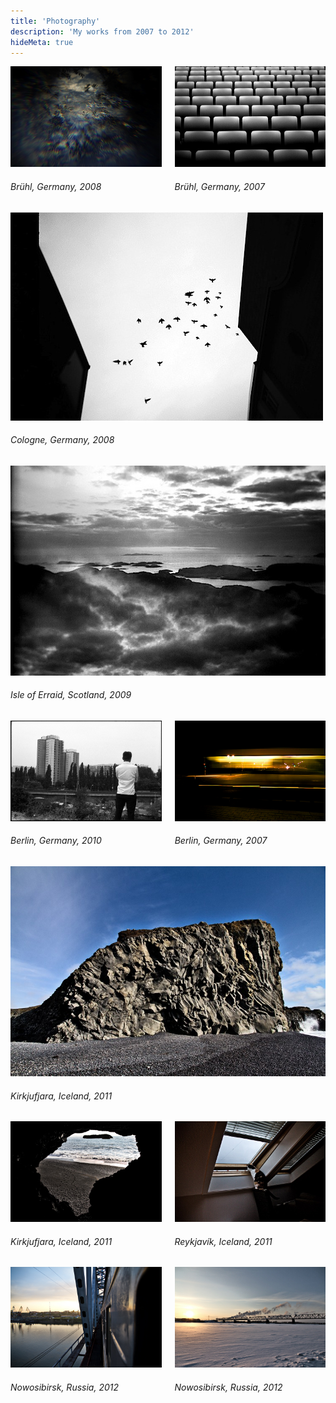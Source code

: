 ```yaml
---
title: 'Photography'
description: 'My works from 2007 to 2012'
hideMeta: true
---
```


<div class="columns">
  <div class="column">
    <img src="/img/photography/traeume-werden-realitaet.jpg" loading="lazy" alt="Br&uuml;hl, Germany, 2008">
    <h6>Br&uuml;hl, Germany, 2008</h6>
  </div>
  <div class="column">
    <img src="/img/photography/paragraph-49.jpg" loading="lazy" alt="Br&uuml;hl, Germany, 2007">
    <h6>Br&uuml;hl, Germany, 2007</h6>
  </div>
</div>

<div class="column">
  <img src="/img/photography/lass-mich.jpg" loading="lazy" alt="Cologne, Germany, 2008">
  <h6>Cologne, Germany, 2008</h6>
</div>

<div class="column">
  <img src="/img/photography/der-hohe-norden.jpg" loading="lazy" alt="Isle of Erraid, Scotland, 2009">
  <h6>Isle of Erraid, Scotland, 2009</h6>
</div>

<div class="columns">
  <div class="column">
    <img src="/img/photography/spree.jpg" loading="lazy" alt="Berlin, Germany, 2010">
    <h6>Berlin, Germany, 2010</h6>
  </div>
  <div class="column">
    <img src="/img/photography/driven.jpg" loading="lazy" alt="Berlin, Germany, 2007">
    <h6>Berlin, Germany, 2007</h6>
  </div>
</div>

<div class="column">
  <img src="/img/photography/island-1.jpg" loading="lazy" alt="Kirkjufjara, Iceland, 2011">
  <h6>Kirkjufjara, Iceland, 2011</h6>
</div>

<div class="columns">
  <div class="column">
    <img src="/img/photography/island-3.jpg" loading="lazy" alt="Kirkjufjara, Iceland, 2011">
    <h6>Kirkjufjara, Iceland, 2011</h6>
  </div>
  <div class="column">
    <img src="/img/photography/island-2.jpg" loading="lazy" alt="Reykjav&iacute;k, Iceland, 2011">
    <h6>Reykjav&iacute;k, Iceland, 2011</h6>
  </div>
</div>

<div class="columns">
  <div class="column">
    <img src="/img/photography/novosibirsk-1.jpg" loading="lazy" alt="Nowosibirsk, Russia, 2012">
    <h6>Nowosibirsk, Russia, 2012</h6>
  </div>
  <div class="column">
    <img src="/img/photography/novosibirsk-2.jpg" loading="lazy" alt="Nowosibirsk, Russia, 2012">
    <h6>Nowosibirsk, Russia, 2012</h6>
  </div>
</div>